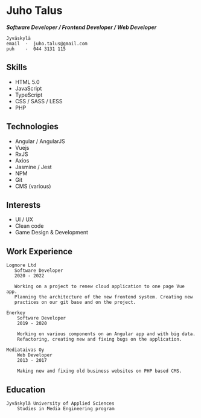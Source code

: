 # Juho Talus

***Software Developer / Frontend Developer / Web Developer***

```
Jyväskylä
email  -  juho.talus@gmail.com
puh    -  044 3131 115
```

## Skills
- HTML 5.0
- JavaScript
- TypeScript
- CSS / SASS / LESS
- PHP

## Technologies
- Angular / AngularJS
- Vuejs
- RxJS
- Axios
- Jasmine / Jest
- NPM
- Git
- CMS (various)

## Interests
- UI / UX
- Clean code
- Game Design & Development

## Work Experience
```
Logmore Ltd
   Software Developer
   2020 - 2022
   
   Working on a project to renew cloud application to one page Vue app.
   Planning the architecture of the new frontend system. Creating new
   practices on our git base and on the project.
```

```
Enerkey
    Software Developer
    2019 - 2020
    
    Working on various components on an Angular app and with big data.
    Refactoring, creating new and fixing bugs on the application.
```

```
Mediataivas Oy
    Web Developer
    2013 - 2017
    
    Making new and fixing old business websites on PHP based CMS.
```

## Education

```
Jyväskylä University of Applied Sciences
    Studies in Media Engineering program
```
